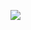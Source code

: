 [![](https://mermaid.ink/img/pako:eNp9VE1vm0AQ_Sur7ZXYQP0Fh0qx014qK5Ec5VAToQXGsDLsussSf2D-eweDbWJHhQPDm9n3hjdjlzSUEVCXrlK5DROmNHl98gTBKy-CWLFNQsKUg9B5g9ZXIOWab9K9H7BwDSJaenTaQqSFXPLIVSACYpDp7Hnu0ffr8UwK6SvYSL9hxuNzhEgNtWIk5WsgPzPG08tRZPXETWtb5tdsKdfJct4GhAPZxH4ohYBQd3SvkZKFBlWWzbOqrpkLcxT4kUR9cc2hPUiZ1swfoHKmufwim0Gesxg6dp0av2-CcR_rPhl7r-4zfk2jiBSahZp0sf8IfmUZ7PCTBUt9zVQMXfUDlkO-7nSYsYMUZyfvKNu9eHj4cfToy_PilfTPvfTPbvCoXwj-twCMSNmmXbLb7QzCtFY8wAnkLbCFIME9Or1VxKPHZj6NWhPXYi9oPs_18WZEl4IbYy_4_ZffMctcn7s4flr7CyeW3Q-nm83W9nL-2yaPed0kw11egPrgIbzXevVNDZqBQoIIf3dlzeBRnUAGHnUxTHmcaI8ancQbU5wFKc4YK8rTGmGZgJlMpWpOffs1mdq241GC21ydRFih5WIvQupqVYBBi03ENDxxhouQncENE3-k7L5St6Q76lqjcc8Zjy1n4Djj0WhiTgy6p64z6U0mA3toOuZ3a2jZVmXQw4nA7I2t4WhsmgPHcsyhbdkGhYhrqebNXwzu0YrH2BgaHifUXbE0R8lY1UY08qpeQTWThdDYgT2q_gGlIH_s?type=png)](https://mermaid.live/edit#pako:eNp9VE1vm0AQ_Sur7ZXYQP0Fh0qx014qK5Ec5VAToQXGsDLsussSf2D-eweDbWJHhQPDm9n3hjdjlzSUEVCXrlK5DROmNHl98gTBKy-CWLFNQsKUg9B5g9ZXIOWab9K9H7BwDSJaenTaQqSFXPLIVSACYpDp7Hnu0ffr8UwK6SvYSL9hxuNzhEgNtWIk5WsgPzPG08tRZPXETWtb5tdsKdfJct4GhAPZxH4ohYBQd3SvkZKFBlWWzbOqrpkLcxT4kUR9cc2hPUiZ1swfoHKmufwim0Gesxg6dp0av2-CcR_rPhl7r-4zfk2jiBSahZp0sf8IfmUZ7PCTBUt9zVQMXfUDlkO-7nSYsYMUZyfvKNu9eHj4cfToy_PilfTPvfTPbvCoXwj-twCMSNmmXbLb7QzCtFY8wAnkLbCFIME9Or1VxKPHZj6NWhPXYi9oPs_18WZEl4IbYy_4_ZffMctcn7s4flr7CyeW3Q-nm83W9nL-2yaPed0kw11egPrgIbzXevVNDZqBQoIIf3dlzeBRnUAGHnUxTHmcaI8ancQbU5wFKc4YK8rTGmGZgJlMpWpOffs1mdq241GC21ydRFih5WIvQupqVYBBi03ENDxxhouQncENE3-k7L5St6Q76lqjcc8Zjy1n4Djj0WhiTgy6p64z6U0mA3toOuZ3a2jZVmXQw4nA7I2t4WhsmgPHcsyhbdkGhYhrqebNXwzu0YrH2BgaHifUXbE0R8lY1UY08qpeQTWThdDYgT2q_gGlIH_s)
